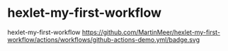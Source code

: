 # hexlet-my-first-workflow
hexlet-my-first-workflow
https://github.com/MartinMeer/hexlet-my-first-workflow/actions/workflows/github-actions-demo.yml/badge.svg
